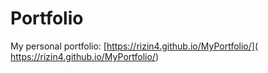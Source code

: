 # Portfolio
My personal portfolio:
 [https://rizin4.github.io/MyPortfolio/]( https://rizin4.github.io/MyPortfolio/)
